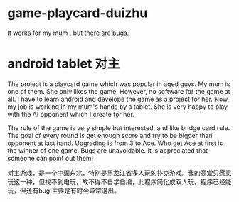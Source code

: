 game-playcard-duizhu
====================

It works for my mum , but there are bugs.

android tablet  对主
====================
The project is a playcard game which was popular in aged guys. My mum is one of them. She only likes the game. However, no software for the game at all. I have to learn android and develope the game as a project for her. 
Now, my job is working in my mum's hands by a tablet. She is very happy to play with the AI opponent which I create for her.

The rule of the game is very simple but interested, and like bridge card rule. The goal of every round is get enough score and try to be bigger than opponent at last hand. Upgrading is from 3 to Ace. Who get Ace at first is the winner of one game.
Bugs are unavoidable. It is appreciated that someone can point out them!

对主游戏，是一个中国东北，特别是黑龙江省多人玩的扑克游戏。我的高堂只愿意玩这一种，但找不到电玩，故不得不自学自编，此程序简化成双人玩。程序已经能玩，但还有bug,主要是有时会异常退出。
